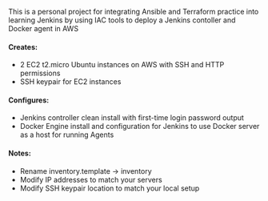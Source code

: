 This is a personal project for integrating Ansible and Terraform practice into learning Jenkins by using IAC tools to deploy a Jenkins contoller and Docker agent in AWS

#### Creates:
- 2 EC2 t2.micro Ubuntu instances on AWS with SSH and HTTP permissions
- SSH keypair for EC2 instances

#### Configures:
- Jenkins controller clean install with first-time login password output
- Docker Engine install and configuration for Jenkins to use Docker server as a host for running Agents

#### Notes:
- Rename inventory.template -> inventory
- Modify IP addresses to match your servers
- Modify SSH keypair location to match your local setup